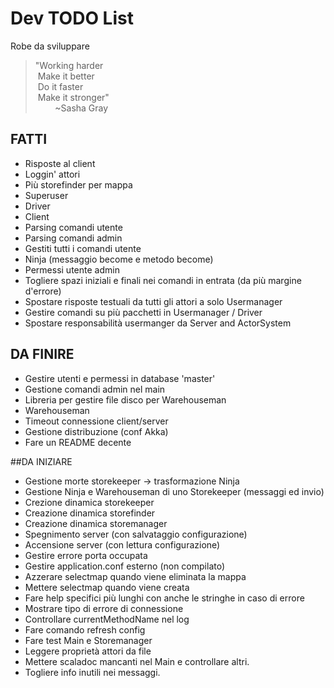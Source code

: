 # Dev TODO List
Robe da sviluppare

>"Working harder  
>&nbsp;Make it better  
>&nbsp;Do it faster  
>&nbsp;Make it stronger"   
>&nbsp;&nbsp;&nbsp;&nbsp;&nbsp;&nbsp;&nbsp;&nbsp;~Sasha Gray

## FATTI
* Risposte al client
* Loggin' attori
* Più storefinder per mappa
* Superuser
* Driver
* Client
* Parsing comandi utente
* Parsing comandi admin
* Gestiti tutti i comandi utente
* Ninja (messaggio become e metodo become)
* Permessi utente admin
* Togliere spazi iniziali e finali nei comandi in entrata (da più margine d'errore)
* Spostare risposte testuali da tutti gli attori a solo Usermanager
* Gestire comandi su più pacchetti in Usermanager / Driver
* Spostare responsabilità usermanger da Server and ActorSystem

## DA FINIRE
* Gestire utenti e permessi in database 'master'
* Gestione comandi admin nel main
* Libreria per gestire file disco per Warehouseman
* Warehouseman
* Timeout connessione client/server
* Gestione distribuzione (conf Akka)
* Fare un README decente

##DA INIZIARE
* Gestione morte storekeeper -> trasformazione Ninja
* Gestione Ninja e Warehouseman di uno Storekeeper (messaggi ed invio)
* Crezione dinamica storekeeper
* Creazione dinamica storefinder
* Creazione dinamica storemanager
* Spegnimento server (con salvataggio configurazione)
* Accensione server (con lettura configurazione)
* Gestire errore porta occupata
* Gestire application.conf esterno (non compilato)
* Azzerare selectmap quando viene eliminata la mappa
* Mettere selectmap quando viene creata
* Fare help specifici più lunghi con anche le stringhe in caso di errore
* Mostrare tipo di errore di connessione
* Controllare currentMethodName nel log
* Fare comando refresh config
* Fare test Main e Storemanager
* Leggere proprietà attori da file
* Mettere scaladoc mancanti nel Main e controllare altri.
* Togliere info inutili nei messaggi.
